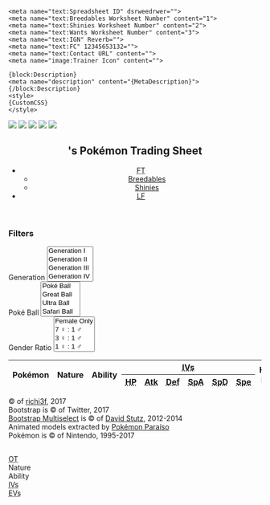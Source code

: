 <!DOCTYPE html>

<html>
<head>
    <meta charset="utf-8" />
    <link rel="shortcut icon" href="{Favicon}">
    <title>{Title}</title>
    <link rel="stylesheet" href="http://static.tumblr.com/28amrxm/I8Soj63cz/bootstrap.min.css">
    <link rel="stylesheet" href="http://static.tumblr.com/28amrxm/gfnoj6xnx/style.css">
    
    <meta name="text:Spreadsheet ID" dsrweedrwer="">
    <meta name="text:Breedables Worksheet Number" content="1">
    <meta name="text:Shinies Worksheet Number" content="2">
    <meta name="text:Wants Worksheet Number" content="3">
    <meta name="text:IGN" Reverb="">
    <meta name="text:FC" 12345653132="">
    <meta name="text:Contact URL" content="">
    <meta name="image:Trainer Icon" content="">
    
    {block:Description}
    <meta name="description" content="{MetaDescription}">
    {/block:Description}
    <style>
    {CustomCSS}
    </style>
</head>

<body>

<article>
    <div id="loader">
        <img src="http://static.tumblr.com/28amrxm/aucoj63gg/pokeball-white.png">
        <img src="http://static.tumblr.com/28amrxm/xLjoj63fz/bg.png" class="hidden">
        <img src="http://static.tumblr.com/28amrxm/g8boj63g7/itemsprites.png" class="hidden">
        <img src="http://static.tumblr.com/28amrxm/y5Zoj63gb/menusprites.png" class="hidden">
        <img src="http://static.tumblr.com/28amrxm/6Mgoj63lm/types.png" class="hidden">
    </div>
    <header>
        <h1>'s Pokémon Trading Sheet</h1>
        <div id="trainer-info">
        </div>
        <nav>
            <ul>
                <li><abbr title="For Trade">FT</abbr>
                    <ul>
                        <li><a href="#" data-worksheetid="breedablesWorksheet">Breedables</a></li><!--
                        --><li><a href="#" data-worksheetid="shiniesWorksheet">Shinies</a></li>
                    </ul>
                </li><!--
                --><li><a href="#" data-worksheetid="wantsWorksheet"><abbr title="Looking For">LF</abbr></a></li>
            </ul>
        </nav>
    </header>
    <div id="filters">
        <h3>Filters</h3>
        <div class="filter">
            <label for="gen-filter">Generation</label>
            <select id="gen-filter" multiple="multiple">
                <option value="gen1">Generation I</option>
                <option value="gen2">Generation II</option>
                <option value="gen3">Generation III</option>
                <option value="gen4">Generation IV</option>
                <option value="gen5">Generation V</option>
                <option value="gen6">Generation VI</option>
                <option value="gen7">Generation VII</option>
            </select>
        </div><!--
        --><div class="filter">
            <label for="ball-filter">Poké Ball</label>
            <select id="ball-filter" multiple="multiple">
                <option value="poke-ball">Poké Ball</option>
                <option value="great-ball">Great Ball</option>
                <option value="ultra-ball">Ultra Ball</option>
                <option value="safari-ball">Safari Ball</option>
                <option value="net-ball">Net Ball</option>
                <option value="dive-ball">Dive Ball</option>
                <option value="nest-ball">Nest Ball</option>
                <option value="repeat-ball">Repeat Ball</option>
                <option value="timer-ball">Timer Ball</option>
                <option value="luxury-ball">Luxury Ball</option>
                <option value="premier-ball">Premier Ball</option>
                <option value="dusk-ball">Dusk Ball</option>
                <option value="heal-ball">Heal Ball</option>
                <option value="quick-ball">Quick Ball</option>
                <option value="fast-ball">Fast Ball</option>
                <option value="level-ball">Level Ball</option>
                <option value="lure-ball">Lure Ball</option>
                <option value="heavy-ball">Heavy Ball</option>
                <option value="love-ball">Love Ball</option>
                <option value="friend-ball">Friend Ball</option>
                <option value="moon-ball">Moon Ball</option>
                <option value="sport-ball">Sport Ball</option>
                <option value="dream-ball">Dream Ball</option>
                <option value="beast-ball">Beast Ball</option>
            </select>
        </div><!--
        --><div class="filter">
            <label for="ratio-filter">Gender Ratio</label>
            <select id="ratio-filter" multiple="multiple">
                <option value="gender-ratio-1-0">Female Only</option>
                <option value="gender-ratio-7-1">7 ♀ : 1 ♂</option>
                <option value="gender-ratio-3-1">3 ♀ : 1 ♂</option>
                <option value="gender-ratio-1-1">1 ♀ : 1 ♂</option>
                <option value="gender-ratio-1-3">1 ♀ : 3 ♂</option>
                <option value="gender-ratio-1-7">1 ♀ : 7 ♂</option>
                <option value="gender-ratio-0-1">Male Only</option>
                <option value="gender-ratio-0-0">Genderless</option>
            </select>
        </div>
    </div>
    <table>
        <thead>
            <tr>
                <th class="name" colspan="2" rowspan="2">Pokémon</th>
                <th class="nature" rowspan="2">Nature</th>
                <th class="ability" rowspan="2">Ability</th>
                <th class="ivs" colspan="6"><abbr title="Individual Values">IVs</abbr></th>
                <th class="hidden-power" rowspan="2">Hidden Power</th>
                <th class="egg-moves" rowspan="2">Egg Moves</th>
                <th class="poke-balls" rowspan="2">Poké Ball</th>
            </tr>
            <tr>
                <th class="hp"><abbr title="Hit Points">HP</abbr></th>
                <th class="atk"><abbr title="Attack">Atk</abbr></th>
                <th class="def"><abbr title="Defense">Def</abbr></th>
                <th class="spa"><abbr title="Special Attack">SpA</abbr></th>
                <th class="spd"><abbr title="Special Defense">SpD</abbr></th>
                <th class="spe"><abbr title="Speed">Spe</abbr></th>
            </tr>
        </thead>
        <tbody>
        </tbody>
    </table>
    <footer role="contentinfo">
        <p>
            © of <a href="http://twitter.com/richi3f">richi3f</a>, <time datetime="2017">2017</time><br>
            Bootstrap is © of Twitter, <time datetime="2017">2017</time><br>
            <a href="http://davidstutz.github.io/bootstrap-multiselect/">Bootstrap Multiselect</a> is © of <a href="http://davidstutz.de/">David Stutz</a>, <time datetime="2012">2012</time>-<time datetime="2014">2014</time><br>
            Animated models extracted by <a href="http://www.pkparaiso.com/">Pokémon Paraíso</a><br>
            Pokémon is © of Nintendo, <time datetime="1995">1995</time>-<time datetime="2017">2017</time>
        </p>
    </footer>
    <div id="modal" class="hidden">
        <div id="pokemon-info">
            <figure>
                <span class="item-sprite"></span>
            </figure>
            <h1>
                <span class="name"></span> <span class="gender"></span> <span class="level"></span>
            </h1>
            <span class="language" title=""></span>
            <dl>
                <dt class="trainer"><abbr title="Original Trainer">OT</abbr></dt><!--
                --><dd></dd>
                <dt class="nature">Nature</dt><!--
                --><dd></dd>
                <dt class="ability">Ability</dt><!--
                --><dd></dd>
                <dt class="ivs"><abbr title="Individual Values">IVs</abbr></dt><!--
                --><dd></dd>
                <dt class="evs"><abbr title="Effort Values">EVs</abbr></dt><!--
                --><dd></dd>
            </dl>
            <ul class="egg-moves">
            </ul>
        </div>
    </div>
</article>
<script src="https://cdnjs.cloudflare.com/ajax/libs/jquery/3.1.0/jquery.min.js"></script>
<script src="https://maxcdn.bootstrapcdn.com/bootstrap/3.3.0/js/bootstrap.min.js"></script>
<script src="http://static.tumblr.com/28amrxm/7Kdoj63or/bootstrap.multiselect.js"></script>
<script>
var spreadsheetId = "{text:Spreadsheet ID}";
var breedablesWorksheet = {text:Breedables Worksheet Number};
var shiniesWorksheet = {text:Shinies Worksheet Number};
var wantsWorksheet = {text:Wants Worksheet Number};
var friendCode = "{text:FC}";
var inGameName = "{text:IGN}";
var contactUrl = "{text:Contact URL}";
var trainerIconUrl = "{image:Trainer Icon}";
</script>
<script src="http://static.tumblr.com/28amrxm/n7koj6xo5/script.js"></script>

</body>
</html>
